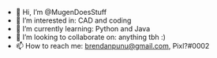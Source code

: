 - 👋 Hi, I’m @MugenDoesStuff
- 👀 I’m interested in: CAD and coding
- 🌱 I’m currently learning: Python and Java
- 💞️ I’m looking to collaborate on: anything tbh :)
- 📫 How to reach me: brendanpunu@gmail.com, Pixl?#0002


<!---
MugenDoesStuff/MugenDoesStuff is a ✨ special ✨ repository because its `README.md` (this file) appears on your GitHub profile.
You can click the Preview link to take a look at your changes.
--->
